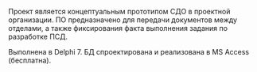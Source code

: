 Проект является концептуальным прототипом СДО в проектной организации. ПО предназначено для передачи документов между отделами, а также фиксирования факта выполнения задания по разработке ПСД.

Выполнена в Delphi 7.
БД спроектирована и реализована в MS Access (бесплатна).

